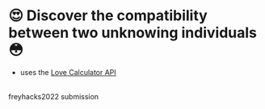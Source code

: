# 😍 Discover the compatibility between two unknowing individuals 😳
- uses the [Love Calculator API](https://rapidapi.com/ajith/api/love-calculator/)
<br>
freyhacks2022 submission
